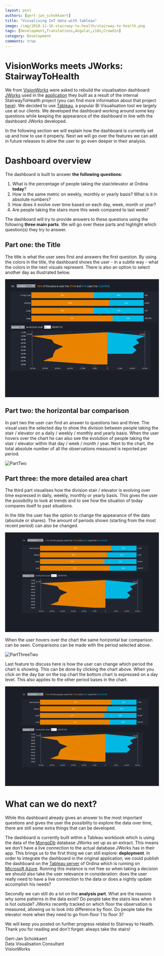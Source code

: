 ```yaml
---
layout: post
authors: [gert-jan_schokkaert]
title: "Visualising IoT data with tableau"
image: /img/2018-11-16-stairway-to-health/stairway-to-health.png
tags: [Development,Translations,Angular,i18n,Crowdin]
category: Development
comments: true
---
```


# VisionWorks meets JWorks: StairwayToHealth
We from [VisionWorks][] were asked to rebuild the visualisation dashboard [JWorks][] used in the [application][] they built as a result of the internal StairwayToHealth project (you can find more information about that project [here][]). We decided to use [Tableau][], a popular BI Visualisation tool we largely use at our clients.
We developed the dashboard working around some key questions while keeping the appearance of the dashboard in line with the dashboard JWorks developed.

In the following section we will explain how the dashboard is currently set up and how to use it properly.
Next we will go over the features we can add in future releases to allow the user to go even deeper in their analysis.

# Dashboard overview

The dashboard is built to answer **the following questions**:

1. What is the percentage of people taking the stair/elevator at Ordina **today**?
2. How is the same metric on weekly, monthly or yearly basis? What is it in absolute numbers?
3. How does it evolve over time based on each day, week, month or year?
4. Are people taking the stairs more this week compared to last week?

The dashboard will try to provide answers to these questions using the following **three main parts**.
We will go over these parts and highlight which question(s) they try to answer.

## Part one: the Title

The title is what the user sees first and answers the first question.
By using the colors in the title, the dashboard shows the user - in a subtle way - what the colors in the next visuals represent.
There is also an option to select another day as illustrated below.

![PartOne](/img/2018-11-16-stairway-to-health/PartOne.gif)

## Part two: the horizontal bar comparison

In part two the user can find an answer to questions two and three.
The visual uses the selected day to show the division between people taking the stair / elevator on a daily / weekly / monthly and yearly basis.
When the user hovers over the chart he can also see the evolution of people taking the stair / elevator within that day / week / month / year.
Next to the chart, the total absolute number of all the observations measured is reported per period.

![PartTwo](/img/2018-11-16-stairway-to-health/PartTwo.gif)

## Part three: the more detailed area chart

The third part visualises how the division stair / elevator is evolving over time expressed in daily, weekly, monthly or yearly basis.
This gives the user the possibility to look at trends and to see how the situation of today compares itself to past situations.

In the title the user has the option to change the appearance of the data (absolute or shares).
The amount of periods shown (starting from the most recent period) can also be changed.

![PartThreeOne](/img/2018-11-16-stairway-to-health/PartThreeOne.gif)

When the user hovers over the chart the same horizontal bar comparison can be seen. 
Comparisons can be made with the period selected above.

![PartThreeTwo](/img/2018-11-16-stairway-to-health/PartThreeTwo.gif)

Last feature to discuss here is how the user can change which period the chart is showing.
This can be done by clicking the chart above.
When you click on the day bar on the top chart the bottom chart is expressed on a day level.
This also applies to the other period bases in the chart.

![PartThreeThree](/img/2018-11-16-stairway-to-health/PartThreeThree.gif)

# What can we do next?

While this dashboard already gives an answer to the most important questions and gives the user the possibility to explore the data over time, there are still some extra things that can be developed.

The dashboard is currently built within a Tableau workbook which is using the data of the [MongoDb][] database JWorks set up as an extract.
This means we don't have a live connection to the actual database JWorks has in their app.
This brings us to the first thing we can still explore: **deployment**.
In order to integrate the dashboard in the original application, we could publish the dashboard on the [Tableau server][] of Ordina which is running on [Microsoft Azure][].
Running this instance is not free so when taking a decision we should also take the user relevance in consideration: does the user really need to have a live connection to the data or does a nightly update accomplish his needs?

Secondly we can still do a lot on the **analysis part**. What are the reasons why some patterns in the data exist? Do people take the stairs less when it is hot outside?
JWorks recently tracked on which floor the observation is measured, allowing us to look into difference by floor. Do people take the elevator more when they need to go from floor 1 to floor 3?

We will keep you posted on further progress related to Stairway to Health. Thank you for reading and don't forget: always take the stairs!

Gert-Jan Schokkaert   
Data Visualisation Consultant   
VisionWorks

[Tableau]: https://www.tableau.com/
[application]: https://stairwayto.health/dashboard
[Microsoft Azure]: https://azure.microsoft.com/en-us/
[Tableau server]: https://www.tableau.com/trial/tableau-server
[VisionWorks]: https://www.ordina.be/vakgebieden/bi-analytics/
[JWorks]: https://ordina-jworks.github.io/
[here]: https://ordina-jworks.github.io/iot/2018/03/14/Stairway-To-Health-2.html
[MongoDb]: https://www.mongodb.com/
